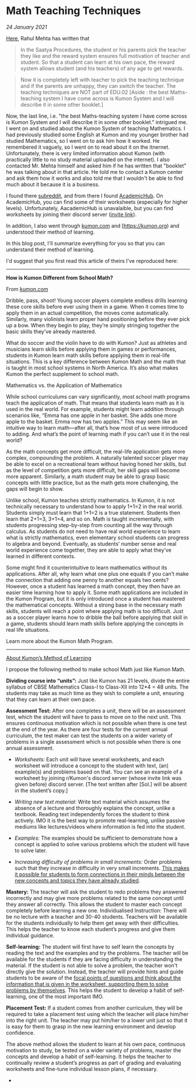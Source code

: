 # Math Teaching Techniques

*24 January 2021*

[Here](https://www.rahulmehta.com/edu02.htm#techniques), Rahul Mehta has written that 

>In the Saatya Procedures, the student or his parents pick the teacher they like and the reward system ensures full motivation of teacher and student. So that a student can learn at his own pace, the reward system allows student (and his teachers) of any age to get rewards.

>Now it is completely left with teacher to pick the teaching technique and if the parents are unhappy, they can switch the teacher. The teaching techniques are NOT part of EDU.02 [Aside : the best Maths-teaching system I have come across is Kumon System and I will describe it in some other booklet.]

Now, the last line, i.e. "the best Maths-teaching system I have come across is Kumon System and I will describe it in some other booklet." intrigued me. I went on and studied about the Kumon System of teaching Mathematics. I had previously studied some English at Kumon and my younger brother had studied Mathematics, so I went on to ask him how it worked. He remembered it vaguely, so I went on to read about it on the itnernet. Unfortunately, there is very limited information about Kumon (with practically little to no study material uploaded on the internet). I also contacted Mr. Mehta himself and asked him if he has written that "booklet" he was talking about in that article. He told me to contact a Kumon center and ask them how it works and also told me that I wouldn't be able to find much about it because it is a business. 

I found there [subreddit](https://reddit.com/r/kumon), and from there I found [AcademicHub](https://academichub.ru). On AcademicHub, you can find some of their worksheets (especially for higher levels). Unfortunately, AacademicHub is unavalaible, but you can find worksheets by joining their discord server ([invite link](https://discord.gg/jdrT3XTHpr)).

In addition, I also went through [kumon.com](https://kumon.com) and [https://kumon.org) and understood their method of learning.

In this blog post, I'll summarize everything for you so that you can understand their method of learning. 

I'd suggest that you first read this article of theirs I've reproduced here:

<hr>

**How is Kumon Different from School Math?**

From [kumon.com](https://kumon.com)
 
Dribble, pass, shoot! Young soccer players complete endless drills learning these core skills before ever using them in a game. When it comes time to apply them in an actual competition, the moves come automatically. Similarly, many violinists learn proper hand positioning before they ever pick up a bow. When they begin to play, they’re simply stringing together the basic skills they’ve already mastered.
 
What do soccer and the violin have to do with Kumon? Just as athletes and musicians learn skills before applying them in games or performances, students in Kumon learn math skills before applying them in real-life situations. This is a key difference between Kumon Math and the math that is taught in most school systems in North America. It’s also what makes Kumon the perfect supplement to school math.
 
Mathematics vs. the Application of Mathematics
 
While school curriculums can vary significantly, most school math programs teach the application of math. That means that students learn math as it is used in the real world. For example, students might learn addition through scenarios like, “Emma has one apple in her basket. She adds one more apple to the basket. Emma now has two apples.” This may seem like an intuitive way to learn math—after all, that’s how most of us were introduced to adding. And what’s the point of learning math if you can’t use it in the real world?
 
As the math concepts get more difficult, the real-life application gets more complex, compounding the problem. A naturally talented soccer player may be able to excel on a recreational team without having honed her skills, but as the level of competition gets more difficult, her skill gaps will become more apparent. Similarly, a math student may be able to grasp basic concepts with little practice, but as the math gets more challenging, the gaps will begin to show.
 
Unlike school, Kumon teaches strictly mathematics. In Kumon, it is not technically necessary to understand how to apply 1+1=2 in the real world. Students simply must learn that 1+1=2 is a true statement. Students then learn that 2+1=3, 3+1=4, and so on. Math is taught incrementally, with students progressing step-by-step from counting all the way through calculus. As students do not need to have real world experience to learn what is strictly mathematics, even elementary school students can progress to algebra and beyond. Eventually, as students’ number sense and real world experience come together, they are able to apply what they’ve learned in different contexts.
 
Some might find it counterintuitive to learn mathematics without its applications. After all, why learn what one plus one equals if you can’t make the connection that adding one penny to another equals two cents? However, once a student has learned a math concept, they then have an easier time learning how to apply it. Some math applications are included in the Kumon Program, but it is only introduced once a student has mastered the mathematical concepts. Without a strong base in the necessary math skills, students will reach a point where applying math is too difficult.  Just as a soccer player learns how to dribble the ball before applying that skill in a game, students should learn math skills before applying the concepts in real life situations.
 
Learn more about the Kumon Math Program. 

<hr>

[About Kumon’s Method of Learning](https://www.kumongroup.com/eng/about-kumon/method/)
 
I propose the following method to make school Math just like Kumon Math.
 
**Dividing course into “units”:** Just like Kumon has 21 levels, divide the entire syllabus of CBSE Mathematics Class-I to Class-XII into 12*4 = 48 units. The students may take as much time as they wish to complete a unit, ensuring that they can learn at their own pace.

**Assessment Test:** After one completes a unit, there will be an assessment test, which the student will have to pass to move on to the next unit. This ensures continuous motivation which is not possible when there is one test at the end of the year. As there are four tests for the current annual curriculum, the test maker can test the students on a wider variety of problems in a single assessment which is not possible when there is one annual assessment.

- *Worksheets:* Each unit will have several worksheets, and each worksheet will introduce a concept to the student with text, (an) example(s) and problems based on that. You can see an example of a worksheet by joining r/Kumon's discord server (whose invite link was given before) discord server. [The text written after [Sol.] will be absent in the student’s copy.]

- *Writing new text material:* Write text material which assumes the absence of a lecture and thoroughly explains the concept, unlike a textbook. Reading text independently forces the student to think actively. IMO it is the best way to promote real-learning, unlike passive mediums like lectures/videos where information is fed into the student.

- *Examples:* The examples should be sufficient to demonstrate how a concept is applied to solve various problems which the student will have to solve later.

- *Increasing difficulty of problems in small increments:* Order problems such that they increase in difficulty in very small increments. [This makes it possible for students to form connections in their minds between the new concepts and topics they have already studied](https://www.kumon.com/resources/what-is-the-kumon-method/). 

**Mastery:** The teacher will ask the student to redo problems they answered incorrectly and may give more problems related to the same concept until they answer all correctly. This allows the student to master each concept completely before learning a new one.
Individualised Instruction: There will be no lecture with a teacher and 30-40 students. Teachers will be available for the students individually to help them get away with their difficulties. This helps the teacher to know each student’s progress and give them individual guidance.

**Self-learning:** The student will first have to self learn the concepts by reading the text and the examples and try the problems. The teacher will be available for the students if they are facing difficulty in understanding the material. If the student is not able to solve a problem, the teacher won't directly give the solution. Instead, the teacher will provide hints and guide students to be aware of the [focal points of questions and think about the information that is given in the worksheet, supporting them to solve problems by themselves](https://www.kumon.org/our-method/). This helps the student to develop a habit of self-learning, one of the most important IMO.

**Placement Test:** If a student comes from another curriculum, they will be required to take a placement test using which the teacher will place him/her into the right unit. The teacher may put him/her to a lower unit just so that it is easy for them to grasp in the new learning environment and develop confidence.
 
The above method allows the student to learn at his own pace, continuous motivation to study, be tested on a wider variety of problems, master the concepts and develop a habit of self-learning. It helps the teacher to continually review a student’s progress as part of grading and evaluating worksheets and fine-tune individual lesson plans, if necessary.

*
